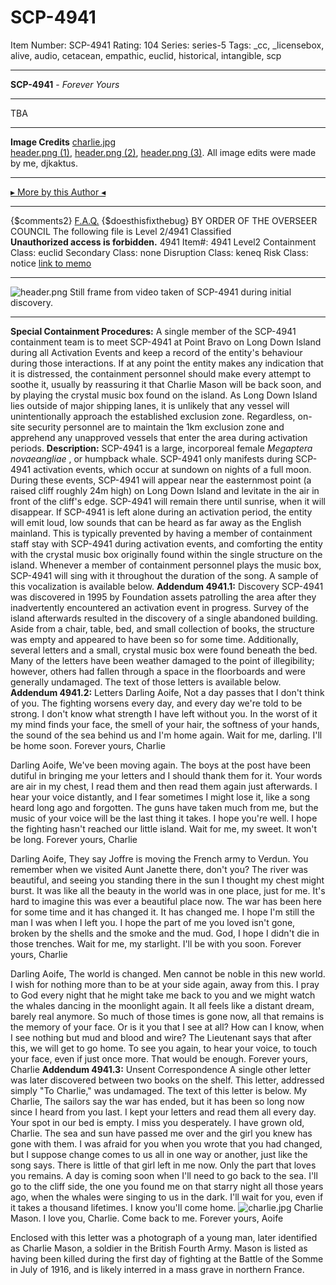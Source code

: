 # SCP-4941
Item Number: SCP-4941
Rating: 104
Series: series-5
Tags: _cc, _licensebox, alive, audio, cetacean, empathic, euclid, historical, intangible, scp

---

**SCP-4941** \- _Forever Yours_
* * *
TBA
* * *
**Image Credits**
[charlie.jpg](https://commons.wikimedia.org/wiki/File:Portrait_photograph_-_S._Wallis._Sydney_Harbour_Trust_staff_killed_in_action_in_WWI_\(17207091545\).jpg)  
[header.png (1)](https://commons.wikimedia.org/wiki/File:Sea_cliff,_Barbados_coast.jpg), [header.png (2)](https://commons.wikimedia.org/wiki/File:Humpback_whales_in_singing_position.jpg), [header.png (3)](https://commons.wikimedia.org/wiki/Category:Night_sky#/media/File:Eid_Gah_Milky_way.jpg).
All image edits were made by me, djkaktus.
* * *
[▸ More by this Author ◂](https://scp-wiki.wikidot.com/djkaktus)
* * *
{$comments2}
[F.A.Q.](https://scp-wiki.wikidot.com/component:info-ayers)
{$doesthisfixthebug}
BY ORDER OF THE OVERSEER COUNCIL
The following file is Level 2/4941 Classified  
**Unauthorized access is forbidden.**
4941
Item#: 4941
Level2
Containment Class:
euclid
Secondary Class:
none
Disruption Class:
keneq
Risk Class:
notice
[link to memo](/classification-committee-memo)  

* * *
![header.png](https://scp-wiki.wdfiles.com/local--files/scp-4941/header.png)
Still frame from video taken of SCP-4941 during initial discovery.
* * *
**Special Containment Procedures:** A single member of the SCP-4941 containment team is to meet SCP-4941 at Point Bravo on Long Down Island during all Activation Events and keep a record of the entity's behaviour during those interactions. If at any point the entity makes any indication that it is distressed, the containment personnel should make every attempt to soothe it, usually by reassuring it that Charlie Mason will be back soon, and by playing the crystal music box found on the island.
As Long Down Island lies outside of major shipping lanes, it is unlikely that any vessel will unintentionally approach the established exclusion zone. Regardless, on-site security personnel are to maintain the 1km exclusion zone and apprehend any unapproved vessels that enter the area during activation periods.
**Description:** SCP-4941 is a large, incorporeal female _Megaptera novaeangliae_ , or humpback whale.
SCP-4941 only manifests during SCP-4941 activation events, which occur at sundown on nights of a full moon. During these events, SCP-4941 will appear near the easternmost point (a raised cliff roughly 24m high) on Long Down Island and levitate in the air in front of the cliff's edge. SCP-4941 will remain there until sunrise, when it will disappear.
If SCP-4941 is left alone during an activation period, the entity will emit loud, low sounds that can be heard as far away as the English mainland. This is typically prevented by having a member of containment staff stay with SCP-4941 during activation events, and comforting the entity with the crystal music box originally found within the single structure on the island. Whenever a member of containment personnel plays the music box, SCP-4941 will sing with it throughout the duration of the song. A sample of this vocalization is available below.
**Addendum 4941.1:** Discovery
SCP-4941 was discovered in 1995 by Foundation assets patrolling the area after they inadvertently encountered an activation event in progress. Survey of the island afterwards resulted in the discovery of a single abandoned building. Aside from a chair, table, bed, and small collection of books, the structure was empty and appeared to have been so for some time.
Additionally, several letters and a small, crystal music box were found beneath the bed. Many of the letters have been weather damaged to the point of illegibility; however, others had fallen through a space in the floorboards and were generally undamaged. The text of those letters is available below.
**Addendum 4941.2:** Letters
Darling Aoife,
Not a day passes that I don't think of you. The fighting worsens every day, and every day we're told to be strong. I don't know what strength I have left without you. In the worst of it my mind finds your face, the smell of your hair, the softness of your hands, the sound of the sea behind us and I'm home again.
Wait for me, darling. I'll be home soon.
Forever yours,
Charlie
  

Darling Aoife,
We've been moving again. The boys at the post have been dutiful in bringing me your letters and I should thank them for it. Your words are air in my chest, I read them and then read them again just afterwards. I hear your voice distantly, and I fear sometimes I might lose it, like a song heard long ago and forgotten. The guns have taken much from me, but the music of your voice will be the last thing it takes.
I hope you're well. I hope the fighting hasn't reached our little island.
Wait for me, my sweet. It won't be long.
Forever yours,
Charlie
  

Darling Aoife,
They say Joffre is moving the French army to Verdun. You remember when we visited Aunt Janette there, don't you? The river was beautiful, and seeing you standing there in the sun I thought my chest might burst. It was like all the beauty in the world was in one place, just for me.
It's hard to imagine this was ever a beautiful place now. The war has been here for some time and it has changed it. It has changed me. I hope I'm still the man I was when I left you. I hope the part of me you loved isn't gone, broken by the shells and the smoke and the mud. God, I hope I didn't die in those trenches.
Wait for me, my starlight. I'll be with you soon.
Forever yours,
Charlie
  

Darling Aoife,
The world is changed. Men cannot be noble in this new world. I wish for nothing more than to be at your side again, away from this. I pray to God every night that he might take me back to you and we might watch the whales dancing in the moonlight again. It all feels like a distant dream, barely real anymore. So much of those times is gone now, all that remains is the memory of your face. Or is it you that I see at all? How can I know, when I see nothing but mud and blood and wire?
The Lieutenant says that after this, we will get to go home. To see you again, to hear your voice, to touch your face, even if just once more. That would be enough.
Forever yours,
Charlie
**Addendum 4941.3:** Unsent Correspondence
A single other letter was later discovered between two books on the shelf. This letter, addressed simply "To Charlie," was undamaged. The text of this letter is below.
My Charlie,
The sailors say the war has ended, but it has been so long now since I heard from you last. I kept your letters and read them all every day. Your spot in our bed is empty. I miss you desperately.
I have grown old, Charlie. The sea and sun have passed me over and the girl you knew has gone with them. I was afraid for you when you wrote that you had changed, but I suppose change comes to us all in one way or another, just like the song says. There is little of that girl left in me now. Only the part that loves you remains.
A day is coming soon when I'll need to go back to the sea. I'll go to the cliff side, the one you found me on that starry night all those years ago, when the whales were singing to us in the dark. I'll wait for you, even if it takes a thousand lifetimes. I know you'll come home.
![charlie.jpg](https://scp-wiki.wdfiles.com/local--files/scp-4941/charlie.jpg)
Charlie Mason.
I love you, Charlie. Come back to me.
Forever yours,
Aoife
  

Enclosed with this letter was a photograph of a young man, later identified as Charlie Mason, a soldier in the British Fourth Army. Mason is listed as having been killed during the first day of fighting at the Battle of the Somme in July of 1916, and is likely interred in a mass grave in northern France.